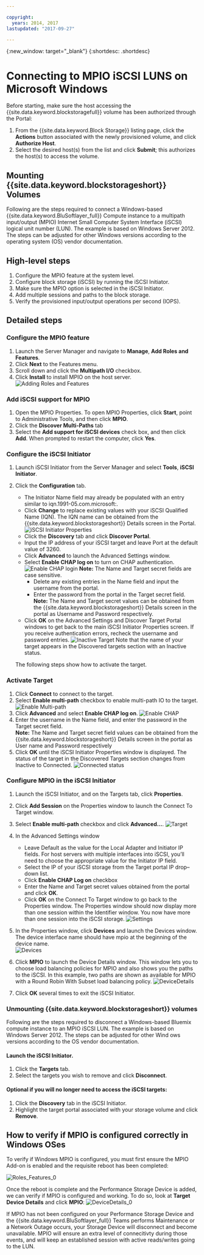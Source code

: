 ```yaml
---

copyright:
  years: 2014, 2017
lastupdated: "2017-09-27"

---
```

{:new_window: target="_blank"}
{:shortdesc: .shortdesc}

# Connecting to MPIO iSCSI LUNS on Microsoft Windows
Before starting, make sure the host accessing the {{site.data.keyword.blockstoragefull}} volume has been authorized through the Portal:

1. From the {{site.data.keyword.Block Storage}} listing page, click the **Actions** button associated with the newly provisioned volume, and click **Authorize Host**.
2. Select the desired host(s) from the list and click **Submit**; this authorizes the host(s) to access the volume.

## Mounting {{site.data.keyword.blockstorageshort}} Volumes

Following are the steps required to connect a Windows-based {{site.data.keyword.BluSoftlayer_full}} Compute instance to a multipath input/output (MPIO) Internet Small Computer System Interface (iSCSI) logical unit number (LUN). The example is based on Windows Server 2012. The steps can be adjusted for other Windows versions according to the operating system (OS) vendor documentation.

## High-level steps

1. Configure the MPIO feature at the system level.
2. Configure block storage (iSCSI) by running the iSCSI Initiator.
3. Make sure the MPIO option is selected in the iSCSI Initiator.
4. Add multiple sessions and paths to the block storage.
5. Verify the provisioned input/output operations per second (IOPS).

## Detailed steps

### Configure the MPIO feature

1. Launch the Server Manager and navigate to **Manage**, **Add Roles and Features**.
2. Click **Next** to the Features menu.
3. Scroll down and click the **Multipath I/O** checkbox.
4. Click **Install** to install MPIO on the host server.
![Adding Roles and Features](/images/Roles_Features.png)

### Add iSCSI support for MPIO

1. Open the MPIO Properties. To open MPIO Properties, click **Start**, point to Administrative Tools, and then click **MPIO**.
2. Click the **Discover Multi-Paths** tab
3. Select the **Add support for iSCSI devices** check box, and then click **Add**. When prompted to restart the computer, click **Yes**.

### Configure the iSCSI Initiator

1. Launch iSCSI Initiator from the Server Manager and select **Tools**, **iSCSI Initiator**.
2. Click the **Configuration** tab.
    - The Initiator Name field may already be populated with an entry similar to iqn.1991-05.com.microsoft:.
    - Click **Change** to replace existing values with your iSCSI Qualified Name (IQN). The IQN name can be obtained from the {{site.data.keyword.blockstorageshort}} Details screen in the Portal. 
    ![iSCSI Initiator Properties](/images/iSCSI.png)
    - Click the **Discovery** tab and click **Discover Portal**.
    - Input the IP address of your iSCSI target and leave Port at the default value of 3260. 
    - Click **Advanced** to launch the Advanced Settings window.
    - Select **Enable CHAP log on** to turn on CHAP authentication. 
    ![Enable CHAP login](/images/Advanced_0.png)
    **Note:** The Name and Target secret fields are case sensitive.
         - Delete any existing entries in the Name field and input the username from the portal.
         - Enter the password from the portal in the Target secret field.<br/>
         **Note:** The Name and Target secret values can be obtained from the {{site.data.keyword.blockstorageshort}} Details screen in the portal as Username and Password respectively.
    - Click **OK** on the Advanced Settings and Discover Target Portal windows to get back to the main iSCSI Initiator Properties screen. If you receive authentication errors, recheck the username and password entries. 
    ![Inactive Target](/images/Inactive_0.png)
    Note that the name of your target appears in the Discovered targets section with an Inactive status. 
    
    The following steps show how to activate the target.
    
### Activate Target
1. Click **Connect** to connect to the target.
2. Select **Enable multi-path** checkbox to enable multi-path IO to the target. 
![Enable Multi-path](/images/Connect_0.png)
3. Click **Advanced** and select **Enable CHAP log on**. 
![Enable CHAP](/images/chap_0.png)
4. Enter the username in the Name field, and enter the password in the Target secret field.<br/>
**Note:** The Name and Target secret field values can be obtained from the {{site.data.keyword.blockstorageshort}} Details screen in the portal as User name and Password respectively
5. Click **OK** until the iSCSI Initiator Properties window is displayed. The status of the target in the Discovered Targets section changes from Inactive to Connected. 
![Connected status](/images/Connected.png) 


### Configure MPIO in the iSCSI Initiator

1. Launch the iSCSI Initiator, and on the Targets tab, click **Properties**.
2. Click **Add Session** on the Properties window to launch the Connect To Target window.
3. Select **Enable multi-path** checkbox and click **Advanced...**.
  ![Target](/images/Target.png) 
  
4. In the Advanced Settings window
   - Leave Default as the value for the Local Adapter and Initiator IP fields. For host servers with multiple interfaces into iSCSI, you’ll need to choose the appropriate value for the Initiator IP field.
   - Select the IP of your iSCSI storage from the Target portal IP drop–down list.
   - Click **Enable CHAP Log on** checkbox
   - Enter the Name and Target secret values obtained from the portal and click **OK**.
   - Click **OK** on the Connect To Target window to go back to the Properties window. The Properties window should now display more than one session within the Identifier window. You now have more than one session into the iSCSI storage. 
   ![Settings](/images/Settings.png) 
   
5. In the Properties window, click **Devices** and launch the Devices window. The device interface name should have mpio at the beginning of the device name. <br/>
  ![Devices](/images/Devices.png) 
  
6. Click **MPIO** to launch the Device Details window. This window lets you to choose load balancing policies for MPIO and also shows you the paths to the iSCSI. In this example, two paths are shown as available for MPIO with a Round Robin With Subset load balancing policy.
  ![DeviceDetails](/images/DeviceDetails.png) 
  
7. Click **OK** several times to exit the iSCSI Initiator.

### Unmounting {{site.data.keyword.blockstorageshort}} volumes

Following are the steps required to disconnect a Windows-based Bluemix compute instance to an MPIO iSCSI LUN. The example is based on Windows Server 2012. The steps can be adjusted for other Wind
ows versions according to the OS vendor documentation.

#### Launch the iSCSI Initiator.

1. Click the **Targets** tab.
2. Select the targets you wish to remove and click **Disconnect**.

#### Optional if you will no longer need to access the iSCSI targets:

1. Click the **Discovery** tab in the iSCSI Initiator.
2. Highlight the target portal associated with your storage volume and click **Remove**.

## How to verify if MPIO is configured correctly in Windows OSes

To verify if Windows MPIO is configured, you must first ensure the MPIO Add-on is enabled and the requisite reboot has been completed:

![Roles_Features_0](/images/Roles_Features_0.png)

Once the reboot is complete and the Performance Storage Device is added, we can verify if MPIO is configured and working. To do so, look at **Target Device Details** and click **MPIO**:
![DeviceDetails_0](/images/DeviceDetails_0.png)

If MPIO has not been configured on your Performance Storage Device and the {{site.data.keyword.BluSoftlayer_full}} Teams performs Maintenance or a Network Outage occurs, your Storage Device will disconnect and become unavailable. MPIO will ensure an extra level of connecitivty during those events, and will keep an established session with active reads/writes going to the LUN.

